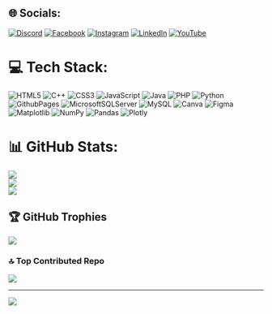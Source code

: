 
## 🌐 Socials:
[![Discord](https://img.shields.io/badge/Discord-%237289DA.svg?logo=discord&logoColor=white)](https://discord.gg/harsh899_33988) [![Facebook](https://img.shields.io/badge/Facebook-%231877F2.svg?logo=Facebook&logoColor=white)](https://www.facebook.com/harsh.gawali.104) [![Instagram](https://img.shields.io/badge/Instagram-%23E4405F.svg?logo=Instagram&logoColor=white)](https://instagram.com/harsh_._gawali) [![LinkedIn](https://img.shields.io/badge/LinkedIn-%230077B5.svg?logo=linkedin&logoColor=white)](https://www.linkedin.com/in/harsh-gawali-51572a294/) [![YouTube](https://img.shields.io/badge/YouTube-%23FF0000.svg?logo=YouTube&logoColor=white)](https://youtube.com/@pymatrix) 

# 💻 Tech Stack:
![HTML5](https://img.shields.io/badge/html5-%23E34F26.svg?style=for-the-badge&logo=html5&logoColor=white) ![C++](https://img.shields.io/badge/c++-%2300599C.svg?style=for-the-badge&logo=c%2B%2B&logoColor=white) ![CSS3](https://img.shields.io/badge/css3-%231572B6.svg?style=for-the-badge&logo=css3&logoColor=white) ![JavaScript](https://img.shields.io/badge/javascript-%23323330.svg?style=for-the-badge&logo=javascript&logoColor=%23F7DF1E) ![Java](https://img.shields.io/badge/java-%23ED8B00.svg?style=for-the-badge&logo=openjdk&logoColor=white) ![PHP](https://img.shields.io/badge/php-%23777BB4.svg?style=for-the-badge&logo=php&logoColor=white) ![Python](https://img.shields.io/badge/python-3670A0?style=for-the-badge&logo=python&logoColor=ffdd54) ![GithubPages](https://img.shields.io/badge/github%20pages-121013?style=for-the-badge&logo=github&logoColor=white) ![MicrosoftSQLServer](https://img.shields.io/badge/Microsoft%20SQL%20Server-CC2927?style=for-the-badge&logo=microsoft%20sql%20server&logoColor=white) ![MySQL](https://img.shields.io/badge/mysql-4479A1.svg?style=for-the-badge&logo=mysql&logoColor=white) ![Canva](https://img.shields.io/badge/Canva-%2300C4CC.svg?style=for-the-badge&logo=Canva&logoColor=white) ![Figma](https://img.shields.io/badge/figma-%23F24E1E.svg?style=for-the-badge&logo=figma&logoColor=white) ![Matplotlib](https://img.shields.io/badge/Matplotlib-%23ffffff.svg?style=for-the-badge&logo=Matplotlib&logoColor=black) ![NumPy](https://img.shields.io/badge/numpy-%23013243.svg?style=for-the-badge&logo=numpy&logoColor=white) ![Pandas](https://img.shields.io/badge/pandas-%23150458.svg?style=for-the-badge&logo=pandas&logoColor=white) ![Plotly](https://img.shields.io/badge/Plotly-%233F4F75.svg?style=for-the-badge&logo=plotly&logoColor=white)
# 📊 GitHub Stats:
![](https://github-readme-stats.vercel.app/api?username=Harsh8911&theme=dark&hide_border=false&include_all_commits=true&count_private=true)<br/>
![](https://github-readme-streak-stats.herokuapp.com/?user=Harsh8911&theme=dark&hide_border=false)<br/>
![](https://github-readme-stats.vercel.app/api/top-langs/?username=Harsh8911&theme=dark&hide_border=false&include_all_commits=true&count_private=true&layout=compact)

## 🏆 GitHub Trophies
![](https://github-profile-trophy.vercel.app/?username=Harsh8911&theme=discord&no-frame=false&no-bg=false&margin-w=4)

### 🔝 Top Contributed Repo
![](https://github-contributor-stats.vercel.app/api?username=Harsh8911&limit=5&theme=dracula&combine_all_yearly_contributions=true)

---
[![](https://visitcount.itsvg.in/api?id=Harsh8911&icon=0&color=0)](https://visitcount.itsvg.in)

<!-- Proudly created with GPRM ( https://gprm.itsvg.in ) -->
